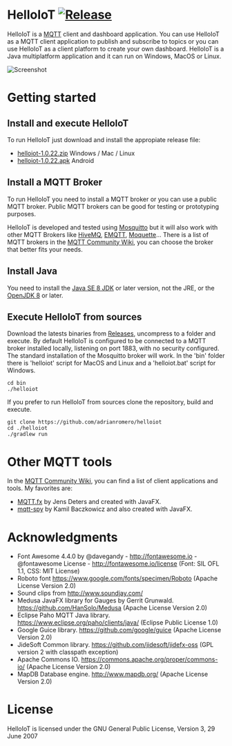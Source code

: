 HelloIoT [![Release](https://jitpack.io/v/adrianromero/helloiot.svg)](https://jitpack.io/#adrianromero/helloiot)
========

HelloIoT is a [MQTT](https://en.wikipedia.org/wiki/MQTT) client and dashboard application. 
You can use HelloIoT as a MQTT client application to publish and subscribe to topics or you can use HelloIoT as a client platform to create your own dashboard. 
HelloIoT is a Java multiplatform application and it can run on Windows, MacOS or Linux.

![Screenshot](https://i.imgur.com/ULC4eEw.gif)

Getting started
===============

Install and execute HelloIoT
----------------------------

To run HelloIoT just download and install the appropiate release file:

* [helloiot-1.0.22.zip](https://github.com/adrianromero/helloiot/releases/download/1.0.22/helloiot-1.0.22.zip) Windows / Mac / Linux
* [helloiot-1.0.22.apk](https://github.com/adrianromero/helloiot/releases/download/1.0.22/helloiot-1.0.22.apk) Android

Install a MQTT Broker
----------------------

To run HelloIoT you need to install a MQTT broker or you can use a public MQTT broker. Public MQTT brokers can be good for testing or prototyping purposes.

HelloIoT is developed and tested using [Mosquitto](http://mosquitto.org/) but it will also work 
with other MQTT Brokers like [HiveMQ](http://www.hivemq.com/), [EMQTT](http://emqtt.io/), 
[Moquette](https://github.com/andsel/moquette)...
There is a list of MQTT brokers in the [MQTT Community Wiki](https://github.com/mqtt/mqtt.github.io/wiki/servers), you can choose the broker that better fits your needs.

Install Java
------------

You need to install the [Java SE 8 JDK](http://www.oracle.com/technetwork/es/java/javase/downloads/index.html) or later version, not the JRE, 
or the [OpenJDK 8](http://openjdk.java.net/install/) or later.

Execute HelloIoT from sources
-----------------------------

Download the latests binaries from [Releases](https://github.com/adrianromero/helloiot/releases), uncompress to a folder and execute. By default HelloIoT is configured to be connected to a MQTT broker installed locally, listening on port 1883, with no security configured. 
The standard installation of the Mosquitto broker will work. In the 'bin' folder there is 'helloiot' script for MacOS and Linux and a 'helloiot.bat' script for Windows.

```
cd bin
./helloiot
```

If you prefer to run HelloIoT from sources clone the repository, build and execute.
 
```
git clone https://github.com/adrianromero/helloiot
cd ./helloiot
./gradlew run
```

Other MQTT tools
================

In the [MQTT Community Wiki](https://github.com/mqtt/mqtt.github.io/wiki/tools), you can find a list of client applications and tools. 
My favorites are:

* [MQTT.fx](http://mqttfx.org/) by Jens Deters and created with JavaFX.
* [mqtt-spy](http://kamilfb.github.io/mqtt-spy/) by Kamil Baczkowicz and also created with JavaFX.

Acknowledgments
===============

* Font Awesome 4.4.0 by @davegandy - http://fontawesome.io - @fontawesome License - http://fontawesome.io/license (Font: SIL OFL 1.1, CSS: MIT License)
* Roboto font https://www.google.com/fonts/specimen/Roboto (Apache License Version 2.0)
* Sound clips from http://www.soundjay.com/
* Medusa JavaFX library for Gauges by Gerrit Grunwald. https://github.com/HanSolo/Medusa (Apache License Version 2.0)
* Eclipse Paho MQTT Java library. https://www.eclipse.org/paho/clients/java/ (Eclipse Public License 1.0)
* Google Guice library. https://github.com/google/guice (Apache License Version 2.0)
* JideSoft Common library. https://github.com/jidesoft/jidefx-oss  (GPL version 2 with classpath exception)
* Apache Commons IO. https://commons.apache.org/proper/commons-io/ (Apache License Version 2.0)
* MapDB Database engine. http://www.mapdb.org/ (Apache License Version 2.0)

License
=======

HelloIoT is licensed under the GNU General Public License, Version 3, 29 June 2007
